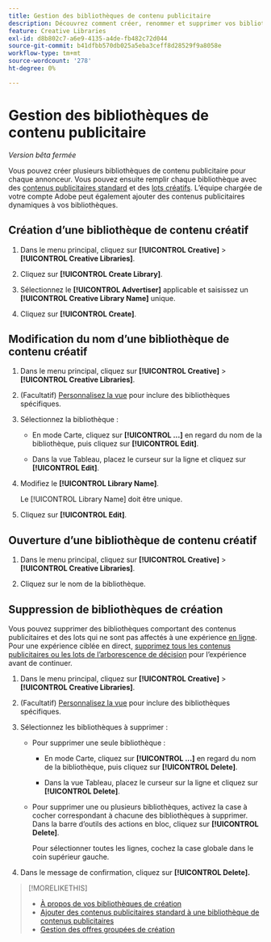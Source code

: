 ```yaml
---
title: Gestion des bibliothèques de contenu publicitaire
description: Découvrez comment créer, renommer et supprimer vos bibliothèques de création.
feature: Creative Libraries
exl-id: d8b802c7-a6e9-4135-a4de-fb482c72d044
source-git-commit: b41dfbb570db025a5eba3ceff8d28529f9a8058e
workflow-type: tm+mt
source-wordcount: '278'
ht-degree: 0%

---
```


# Gestion des bibliothèques de contenu publicitaire

*Version bêta fermée*

Vous pouvez créer plusieurs bibliothèques de contenu publicitaire pour chaque annonceur. Vous pouvez ensuite remplir chaque bibliothèque avec des [contenus publicitaires standard](creative-add-standard.md)<!-- , dynamic creatives, --> et des [lots créatifs](bundle-manage.md). L’équipe chargée de votre compte Adobe peut également ajouter des contenus publicitaires dynamiques à vos bibliothèques.

## Création d’une bibliothèque de contenu créatif

1. Dans le menu principal, cliquez sur **[!UICONTROL Creative]** > **[!UICONTROL Creative Libraries]**.

1. Cliquez sur **[!UICONTROL Create Library]**.

1. Sélectionnez le **[!UICONTROL Advertiser]** applicable et saisissez un **[!UICONTROL Creative Library Name]** unique.

1. Cliquez sur **[!UICONTROL Create]**.

## Modification du nom d’une bibliothèque de contenu créatif

1. Dans le menu principal, cliquez sur **[!UICONTROL Creative]** > **[!UICONTROL Creative Libraries]**.

1. (Facultatif) [Personnalisez la vue](/help/creative/introduction/customize-data-views.md) pour inclure des bibliothèques spécifiques.

1. Sélectionnez la bibliothèque :

   * En mode Carte, cliquez sur **[!UICONTROL ...]** en regard du nom de la bibliothèque, puis cliquez sur **[!UICONTROL Edit]**.

   * Dans la vue Tableau, placez le curseur sur la ligne et cliquez sur **[!UICONTROL Edit]**.

1. Modifiez le **[!UICONTROL Library Name]**.

   Le [!UICONTROL Library Name] doit être unique.

1. Cliquez sur **[!UICONTROL Edit]**.

## Ouverture d’une bibliothèque de contenu créatif

1. Dans le menu principal, cliquez sur **[!UICONTROL Creative]** > **[!UICONTROL Creative Libraries]**.

1. Cliquez sur le nom de la bibliothèque.

## Suppression de bibliothèques de création

Vous pouvez supprimer des bibliothèques comportant des contenus publicitaires et des lots qui ne sont pas affectés à une expérience [en ligne](/help/creative/experiences/experience-about.md#experience-statuses-experience-statuses). Pour une expérience ciblée en direct, [supprimez tous les contenus publicitaires ou les lots de l’arborescence de décision](/help/creative/experiences/experience-target-node-delete.md) pour l’expérience avant de continuer.<!-- Not an option as of 3/4: > For an untargeted live experience, [remove any assigned creatives from the associated ad tag](/help/creative/experiences/experience-tag-assign-creatives.md) before you continue. -->

1. Dans le menu principal, cliquez sur **[!UICONTROL Creative]** > **[!UICONTROL Creative Libraries]**.

1. (Facultatif) [Personnalisez la vue](/help/creative/introduction/customize-data-views.md) pour inclure des bibliothèques spécifiques.

1. Sélectionnez les bibliothèques à supprimer :

   * Pour supprimer une seule bibliothèque :

      * En mode Carte, cliquez sur **[!UICONTROL ...]** en regard du nom de la bibliothèque, puis cliquez sur **[!UICONTROL Delete]**.

      * Dans la vue Tableau, placez le curseur sur la ligne et cliquez sur **[!UICONTROL Delete]**.

   * Pour supprimer une ou plusieurs bibliothèques, activez la case à cocher correspondant à chacune des bibliothèques à supprimer. Dans la barre d’outils des actions en bloc, cliquez sur **[!UICONTROL Delete]**.

     Pour sélectionner toutes les lignes, cochez la case globale dans le coin supérieur gauche.

1. Dans le message de confirmation, cliquez sur **[!UICONTROL Delete].**

>[!MORELIKETHIS]
>
>* [À propos de vos bibliothèques de création](/help/creative/creative-libraries/creative-libraries-about.md)
>* [Ajouter des contenus publicitaires standard à une bibliothèque de contenus publicitaires](creative-add-standard.md)
>* [Gestion des offres groupées de création](bundle-manage.md)
